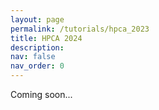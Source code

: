 ```yaml
---
layout: page
permalink: /tutorials/hpca_2023
title: HPCA 2024
description: 
nav: false
nav_order: 0
---
```


Coming soon...
